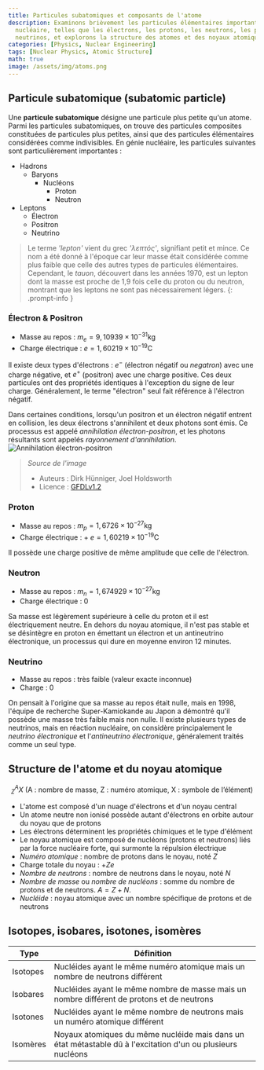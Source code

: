 ```yaml
---
title: Particules subatomiques et composants de l'atome
description: Examinons brièvement les particules élémentaires importantes en génie
  nucléaire, telles que les électrons, les protons, les neutrons, les photons et les
  neutrinos, et explorons la structure des atomes et des noyaux atomiques.
categories: [Physics, Nuclear Engineering]
tags: [Nuclear Physics, Atomic Structure]
math: true
image: /assets/img/atoms.png
---
```

## Particule subatomique (subatomic particle)
Une **particule subatomique** désigne une particule plus petite qu'un atome. Parmi les particules subatomiques, on trouve des particules composites constituées de particules plus petites, ainsi que des particules élémentaires considérées comme indivisibles.
En génie nucléaire, les particules suivantes sont particulièrement importantes :

- Hadrons
  - Baryons
    - Nucléons
      - Proton
      - Neutron
- Leptons
  - Électron
  - Positron
  - Neutrino

> Le terme *'lepton'* vient du grec *'λεπτός'*, signifiant petit et mince. Ce nom a été donné à l'époque car leur masse était considérée comme plus faible que celle des autres types de particules élémentaires. Cependant, le *tauon*, découvert dans les années 1970, est un lepton dont la masse est proche de 1,9 fois celle du proton ou du neutron, montrant que les leptons ne sont pas nécessairement légers.
{: .prompt-info }

### Électron & Positron
- Masse au repos : $m_e = 9,10939 \times 10^{-31} \text{kg}$
- Charge électrique : $e = 1,60219 \times 10^{-19} \text{C}$

Il existe deux types d'électrons : $e^-$ (électron négatif ou *negatron*) avec une charge négative, et $e^+$ (positron) avec une charge positive. Ces deux particules ont des propriétés identiques à l'exception du signe de leur charge. Généralement, le terme "électron" seul fait référence à l'électron négatif.

Dans certaines conditions, lorsqu'un positron et un électron négatif entrent en collision, les deux électrons s'annihilent et deux photons sont émis. Ce processus est appelé *annihilation électron-positron*, et les photons résultants sont appelés *rayonnement d'annihilation*.  
![Annihilation électron-positron](https://upload.wikimedia.org/wikipedia/commons/0/0a/ElectronPositronAnnihilation.svg)
> *Source de l'image*
> - Auteurs : Dirk Hünniger, Joel Holdsworth
> - Licence : [GFDLv1.2](https://www.gnu.org/licenses/old-licenses/fdl-1.2.html)

### Proton
- Masse au repos : $m_p = 1,6726 \times 10^{-27} \text{kg}$
- Charge électrique : + $e = 1,60219 \times 10^{-19} \text{C}$

Il possède une charge positive de même amplitude que celle de l'électron.

### Neutron
- Masse au repos : $m_n = 1,674929 \times 10^{-27} \text{kg}$
- Charge électrique : $0$ 

Sa masse est légèrement supérieure à celle du proton et il est électriquement neutre. En dehors du noyau atomique, il n'est pas stable et se désintègre en proton en émettant un électron et un antineutrino électronique, un processus qui dure en moyenne environ 12 minutes.

### Neutrino
- Masse au repos : très faible (valeur exacte inconnue)
- Charge : $0$

On pensait à l'origine que sa masse au repos était nulle, mais en 1998, l'équipe de recherche Super-Kamiokande au Japon a démontré qu'il possède une masse très faible mais non nulle. Il existe plusieurs types de neutrinos, mais en réaction nucléaire, on considère principalement le *neutrino électronique* et l'*antineutrino électronique*, généralement traités comme un seul type.

## Structure de l'atome et du noyau atomique

$$ ^A_Z X \ (\text{A : nombre de masse, Z : numéro atomique, X : symbole de l'élément})$$

- L'atome est composé d'un nuage d'électrons et d'un noyau central
- Un atome neutre non ionisé possède autant d'électrons en orbite autour du noyau que de protons
- Les électrons déterminent les propriétés chimiques et le type d'élément
- Le noyau atomique est composé de nucléons (protons et neutrons) liés par la force nucléaire forte, qui surmonte la répulsion électrique
- *Numéro atomique* : nombre de protons dans le noyau, noté $Z$
- Charge totale du noyau : +$Ze$
- *Nombre de neutrons* : nombre de neutrons dans le noyau, noté $N$
- *Nombre de masse* ou *nombre de nucléons* : somme du nombre de protons et de neutrons. $A=Z+N.$
- *Nucléide* : noyau atomique avec un nombre spécifique de protons et de neutrons

## Isotopes, isobares, isotones, isomères

| Type | Définition |
| --- | --- |
| Isotopes | Nucléides ayant le même numéro atomique mais un nombre de neutrons différent |
| Isobares | Nucléides ayant le même nombre de masse mais un nombre différent de protons et de neutrons |
| Isotones | Nucléides ayant le même nombre de neutrons mais un numéro atomique différent |
| Isomères | Noyaux atomiques du même nucléide mais dans un état métastable dû à l'excitation d'un ou plusieurs nucléons |
